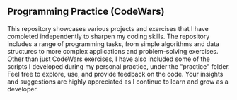 ## Programming Practice (CodeWars)

This repository showcases various projects and exercises that I have completed independently to sharpen my coding skills. The repository includes a range of programming tasks, from simple algorithms and data structures to more complex applications and problem-solving exercises. Other than just CodeWars exercises, I have also included some of the scripts I developed during my personal practice, under the "practice" folder. Feel free to explore, use, and provide feedback on the code. Your insights and suggestions are highly appreciated as I continue to learn and grow as a developer. 

